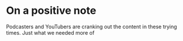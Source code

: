 # On a positive note
Podcasters and YouTubers are cranking out the content in these trying times. Just what we needed more of
